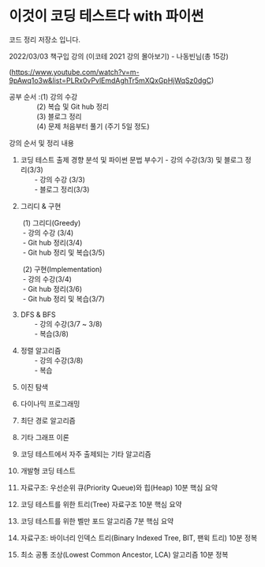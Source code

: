 # 이것이 코딩 테스트다 with 파이썬 
코드 정리 저장소 입니다.

2022/03/03 책구입
강의 (이코테 2021 강의 몰아보기) - 나동빈님(총 15강)

(https://www.youtube.com/watch?v=m-9pAwq1o3w&list=PLRx0vPvlEmdAghTr5mXQxGpHjWqSz0dgC)

공부 순서 :(1) 강의 수강  
    (2) 복습 및 Git hub 정리  
    (3) 블로그 정리  
    (4) 문제 처음부터 풀기 (주기 5일 정도)  


강의 순서 및 정리 내용
1. 코딩 테스트 출제 경향 분석 및 파이썬 문법 부수기 - 강의 수강(3/3) 및 블로그 정리(3/3)  
  - 강의 수강 (3/3)  
  - 블로그 정리(3/3)  

2. 그리디 & 구현   
  
  (1) 그리디(Greedy)  
  - 강의 수강 (3/4)  
  - Git hub 정리(3/4)  
  - Git hub 정리 및 복습(3/5)  
  
  (2) 구현(Implementation)  
  - 강의 수강(3/4)  
  - Git hub 정리(3/6)  
  - Git hub 정리 및 복습(3/7)  
 
3. DFS & BFS  
  - 강의 수강(3/7 ~ 3/8)  
  - 복습(3/8)  
  
4. 정렬 알고리즘  
  - 강의 수강(3/8)  
  - 복습  

5. 이진 탐색

6. 다이나믹 프로그래밍

7. 최단 경로 알고리즘

8. 기타 그래프 이론

9. 코딩 테스트에서 자주 출제되는 기타 알고리즘

10. 개발형 코딩 테스트

11. 자료구조: 우선순위 큐(Priority Queue)와 힙(Heap) 10분 핵심 요약

12. 코딩 테스트를 위한 트리(Tree) 자료구조 10분 핵심 요약

13. 코딩 테스트를 위한 벨만 포드 알고리즘 7분 핵심 요약

14. 자료구조: 바이너리 인덱스 트리(Binary Indexed Tree, BIT, 팬윅 트리) 10분 정복

15. 최소 공통 조상(Lowest Common Ancestor, LCA) 알고리즘 10분 정복
